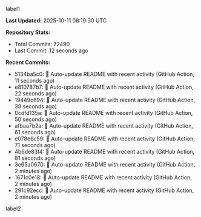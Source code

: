
label1 
<!-- ACTIVITY_START -->
**Last Updated:** 2025-10-11 08:19:30 UTC

**Repository Stats:**
- Total Commits: 72490
- Last Commit: 12 seconds ago

**Recent Commits:**
- 5134ba5c0: 🤖 Auto-update README with recent activity (GitHub Action, 11 seconds ago)
- e810787b7: 🤖 Auto-update README with recent activity (GitHub Action, 22 seconds ago)
- 19449c694: 🤖 Auto-update README with recent activity (GitHub Action, 38 seconds ago)
- 0cdfd135a: 🤖 Auto-update README with recent activity (GitHub Action, 50 seconds ago)
- afbaa7b2a: 🤖 Auto-update README with recent activity (GitHub Action, 61 seconds ago)
- c078e6c59: 🤖 Auto-update README with recent activity (GitHub Action, 71 seconds ago)
- 4b6de83f4: 🤖 Auto-update README with recent activity (GitHub Action, 81 seconds ago)
- 3e65a0670: 🤖 Auto-update README with recent activity (GitHub Action, 2 minutes ago)
- 1671c0e18: 🤖 Auto-update README with recent activity (GitHub Action, 2 minutes ago)
- 291c92ecc: 🤖 Auto-update README with recent activity (GitHub Action, 2 minutes ago)
<!-- ACTIVITY_END -->

label2
